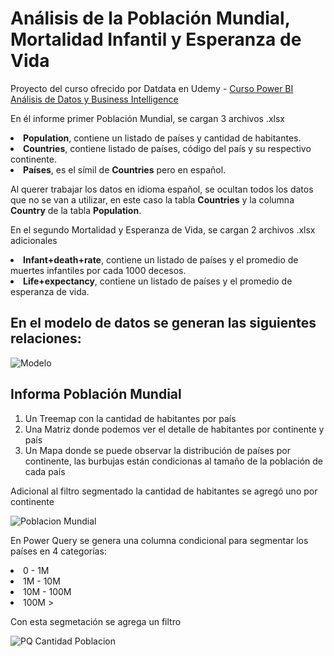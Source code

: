 # Análisis de la Población Mundial, Mortalidad Infantil y Esperanza de Vida

Proyecto del curso ofrecido por Datdata en Udemy - [Curso Power BI Análisis de Datos y Business Intelligence](https://www.udemy.com/course/power-bi-analisis-datos-business-intelligence/)

En él informe primer Población Mundial, se cargan 3 archivos .xlsx

<li><strong>Population</strong>, contiene un listado de países y cantidad de habitantes.</li>
<li><strong>Countries</strong>, contiene listado de países, código del país y su respectivo continente.</li>
<li><strong>Países</strong>, es el símil de <strong>Countries</strong> pero en español.</li>

Al querer trabajar los datos en idioma español, se ocultan todos los datos que no se van a utilizar, en este caso la tabla <strong>Countries</strong> y la columna <strong>Country</strong> de la tabla <strong>Population</strong>.

En el segundo Mortalidad y Esperanza de Vida, se cargan 2 archivos .xlsx adicionales

<li><strong>Infant+death+rate</strong>, contiene un listado de países y el promedio de muertes infantiles por cada 1000 decesos.</li>
<li><strong>Life+expectancy</strong>, contiene un listado de países y el promedio de esperanza de vida.</li>

## En el modelo de datos se generan las siguientes relaciones:

![Modelo](https://user-images.githubusercontent.com/78714438/183323234-96476e3c-1479-4464-a92a-c42ee2ff55c1.png)

## Informa Población Mundial

<ol>
<li>Un Treemap con la cantidad de habitantes por país</li>
<li>Una Matriz donde podemos ver el detalle de habitantes por continente y país</li>
<li>Un Mapa donde se puede observar la distribución de países por continente, las burbujas están condicionas al tamaño de la población de cada país </li>
</ol>

Adicional al filtro segmentado la cantidad de habitantes se agregó uno por continente

![Poblacion Mundial](https://user-images.githubusercontent.com/78714438/183322235-d212e2d8-85f7-4f64-9fc0-37b3dcd3756a.png)


En Power Query se genera una columna condicional para segmentar los países en 4 categorías:

<li>0 - 1M</li>
<li>1M - 10M</li>
<li>10M - 100M</li>
<li>100M ></li>

Con esta segmetación se agrega un filtro


![PQ Cantidad Poblacion](https://user-images.githubusercontent.com/78714438/183322924-37b7b62c-4c2e-45bc-93d7-7e98eb1ff84a.png)



